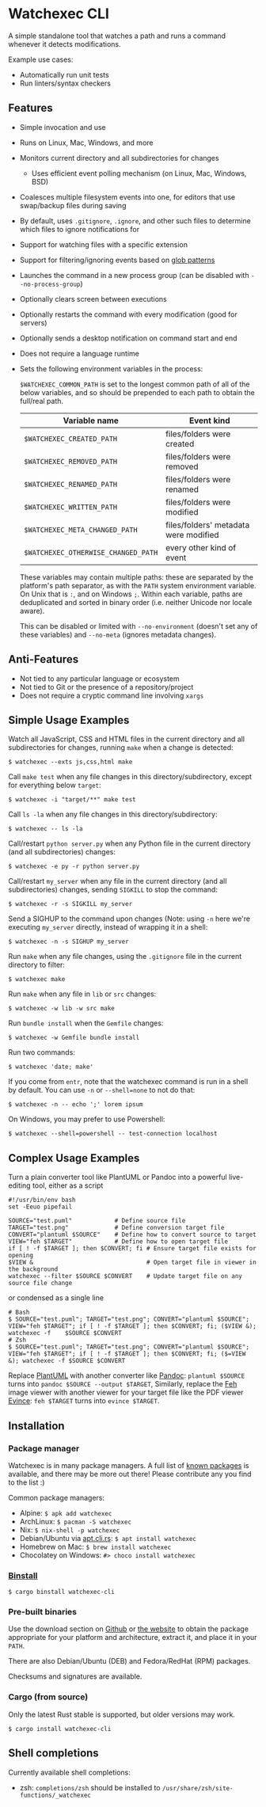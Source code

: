 # Watchexec CLI

A simple standalone tool that watches a path and runs a command whenever it detects modifications.

Example use cases:

* Automatically run unit tests
* Run linters/syntax checkers

## Features

* Simple invocation and use
* Runs on Linux, Mac, Windows, and more
* Monitors current directory and all subdirectories for changes
    * Uses efficient event polling mechanism (on Linux, Mac, Windows, BSD)
* Coalesces multiple filesystem events into one, for editors that use swap/backup files during saving
* By default, uses `.gitignore`, `.ignore`, and other such files to determine which files to ignore notifications for
* Support for watching files with a specific extension
* Support for filtering/ignoring events based on [glob patterns](https://docs.rs/globset/*/globset/#syntax)
* Launches the command in a new process group (can be disabled with `--no-process-group`)
* Optionally clears screen between executions
* Optionally restarts the command with every modification (good for servers)
* Optionally sends a desktop notification on command start and end
* Does not require a language runtime
* Sets the following environment variables in the process:

    `$WATCHEXEC_COMMON_PATH` is set to the longest common path of all of the below variables, and so should be prepended to each path to obtain the full/real path.

    | Variable name | Event kind |
    |---|---|
    | `$WATCHEXEC_CREATED_PATH` | files/folders were created |
    | `$WATCHEXEC_REMOVED_PATH` | files/folders were removed |
    | `$WATCHEXEC_RENAMED_PATH` | files/folders were renamed |
    | `$WATCHEXEC_WRITTEN_PATH` | files/folders were modified |
    | `$WATCHEXEC_META_CHANGED_PATH` | files/folders' metadata were modified |
    | `$WATCHEXEC_OTHERWISE_CHANGED_PATH` | every other kind of event |

    These variables may contain multiple paths: these are separated by the platform's path separator, as with the `PATH` system environment variable. On Unix that is `:`, and on Windows `;`. Within each variable, paths are deduplicated and sorted in binary order (i.e. neither Unicode nor locale aware).

    This can be disabled or limited with `--no-environment` (doesn't set any of these variables) and `--no-meta` (ignores metadata changes).

## Anti-Features

* Not tied to any particular language or ecosystem
* Not tied to Git or the presence of a repository/project
* Does not require a cryptic command line involving `xargs`

## Simple Usage Examples

Watch all JavaScript, CSS and HTML files in the current directory and all subdirectories for changes, running `make` when a change is detected:

    $ watchexec --exts js,css,html make

Call `make test` when any file changes in this directory/subdirectory, except for everything below `target`:

    $ watchexec -i "target/**" make test

Call `ls -la` when any file changes in this directory/subdirectory:

    $ watchexec -- ls -la

Call/restart `python server.py` when any Python file in the current directory (and all subdirectories) changes:

    $ watchexec -e py -r python server.py

Call/restart `my_server` when any file in the current directory (and all subdirectories) changes, sending `SIGKILL` to stop the command:

    $ watchexec -r -s SIGKILL my_server

Send a SIGHUP to the command upon changes (Note: using `-n` here we're executing `my_server` directly, instead of wrapping it in a shell:

    $ watchexec -n -s SIGHUP my_server

Run `make` when any file changes, using the `.gitignore` file in the current directory to filter:

    $ watchexec make

Run `make` when any file in `lib` or `src` changes:

    $ watchexec -w lib -w src make

Run `bundle install` when the `Gemfile` changes:

    $ watchexec -w Gemfile bundle install

Run two commands:

    $ watchexec 'date; make'

If you come from `entr`, note that the watchexec command is run in a shell by default. You can use `-n` or `--shell=none` to not do that:

    $ watchexec -n -- echo ';' lorem ipsum

On Windows, you may prefer to use Powershell:

    $ watchexec --shell=powershell -- test-connection localhost

## Complex Usage Examples 

Turn a plain converter tool like PlantUML or Pandoc into a powerful live-editing tool, either as a script

    #!/usr/bin/env bash
    set -Eeuo pipefail
    
    SOURCE="test.puml"            # Define source file
    TARGET="test.png"             # Define conversion target file
    CONVERT="plantuml $SOURCE"    # Define how to convert source to target
    VIEW="feh $TARGET"            # Define how to open target file
    if [ ! -f $TARGET ]; then $CONVERT; fi # Ensure target file exists for opening
    $VIEW &                                # Open target file in viewer in the background
    watchexec --filter $SOURCE $CONVERT    # Update target file on any source file change

or condensed as a single line
   
    # Bash
    $ SOURCE="test.puml"; TARGET="test.png"; CONVERT="plantuml $SOURCE"; VIEW="feh $TARGET"; if [ ! -f $TARGET ]; then $CONVERT; fi; ($VIEW &); watchexec -f    $SOURCE $CONVERT
    # Zsh
    $ SOURCE="test.puml"; TARGET="test.png"; CONVERT="plantuml $SOURCE"; VIEW="feh $TARGET"; if [ ! -f $TARGET ]; then $CONVERT; fi; ($=VIEW &); watchexec -f $SOURCE $CONVERT

Replace [PlantUML](https://plantuml.com/) with another converter like [Pandoc](https://pandoc.org/): 
`plantuml $SOURCE` turns into `pandoc $SOURCE --output $TARGET`, 
Similarly, replace the [Feh](https://feh.finalrewind.org/) image viewer with another viewer for your target file like the PDF viewer [Evince](https://wiki.gnome.org/Apps/Evince): `feh $TARGET` turns into `evince $TARGET`.

## Installation

### Package manager

Watchexec is in many package managers. A full list of [known packages](../../doc/packages.md) is available,
and there may be more out there! Please contribute any you find to the list :)

Common package managers:

- Alpine: `$ apk add watchexec`
- ArchLinux: `$ pacman -S watchexec`
- Nix: `$ nix-shell -p watchexec`
- Debian/Ubuntu via [apt.cli.rs](https://apt.cli.rs): `$ apt install watchexec`
- Homebrew on Mac:  `$ brew install watchexec`
- Chocolatey on Windows: `#> choco install watchexec`

### [Binstall](https://github.com/cargo-bins/cargo-binstall)

    $ cargo binstall watchexec-cli

### Pre-built binaries

Use the download section on [Github](https://github.com/watchexec/watchexec/releases/latest)
or [the website](https://watchexec.github.io/downloads/) to obtain the package appropriate for your
platform and architecture, extract it, and place it in your `PATH`.

There are also Debian/Ubuntu (DEB) and Fedora/RedHat (RPM) packages.

Checksums and signatures are available.

### Cargo (from source)

Only the latest Rust stable is supported, but older versions may work.

    $ cargo install watchexec-cli

## Shell completions

Currently available shell completions:

- zsh: `completions/zsh` should be installed to `/usr/share/zsh/site-functions/_watchexec`
